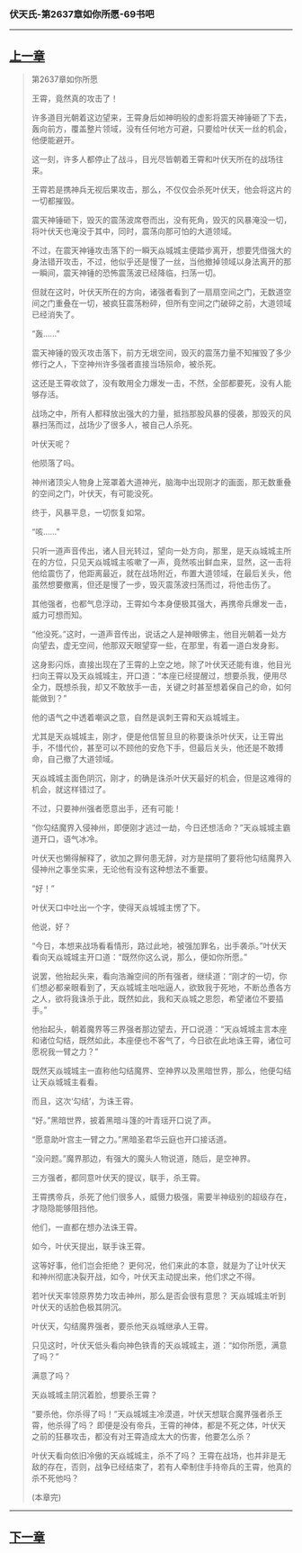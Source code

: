 ### 伏天氏-第2637章如你所愿-69书吧

--------
[上一章](./89f84729bb6b7e0df4f6a6178ac5f6db.md)
--------


>
>
>
>第2637章如你所愿
>
>王霄，竟然真的攻击了！
>
>许多道目光朝着这边望来，王霄身后如神明般的虚影将震天神锤砸了下去，轰向前方，覆盖整片领域，没有任何地方可避，只要给叶伏天一丝的机会，他便能避开。
>
>这一刻，许多人都停止了战斗，目光尽皆朝着王霄和叶伏天所在的战场往来。
>
>王霄若是携神兵无视后果攻击，那么，不仅仅会杀死叶伏天，他会将这片的一切都摧毁。
>
>震天神锤砸下，毁灭的震荡波席卷而出，没有死角，毁灭的风暴淹没一切，将叶伏天也淹没于其中，同时，震荡向那可怕的大道领域。
>
>不过，在震天神锤攻击落下的一瞬天焱城城主便踏步离开，想要凭借强大的身法错开攻击，不过，他似乎还是慢了一丝，当他撤掉领域以身法离开的那一瞬间，震天神锤的恐怖震荡波已经降临，扫荡一切。
>
>但就在这时，叶伏天所在的方向，诸强者看到了一扇扇空间之门，无数道空间之门重叠在一切，被疯狂震荡粉碎，但所有空间之门破碎之前，大道领域已经消失了。
>
>“轰……”
>
>震天神锤的毁灭攻击落下，前方无垠空间，毁灭的震荡力量不知摧毁了多少修行之人，下空神州许多强者直接当场殒命，被杀死。
>
>这还是王霄收敛了，没有敢用全力爆发一击，不然，全部都要死，没有人能够存活。
>
>战场之中，所有人都释放出强大的力量，抵挡那股风暴的侵袭，那毁灭的风暴扫荡而过，战场少了很多人，被自己人杀死。
>
>叶伏天呢？
>
>他陨落了吗。
>
>神州诸顶尖人物身上笼罩着大道神光，脑海中出现刚才的画面，那无数重叠的空间之门，叶伏天，有可能没死。
>
>终于，风暴平息，一切恢复如常。
>
>“咳……”
>
>只听一道声音传出，诸人目光转过，望向一处方向，那里，是天焱城城主所在的方位，只见天焱城城主咳嗽了一声，竟然咳出鲜血来，显然，这一击将他给震伤了，他距离最近，就在战场附近，布置大道领域，在最后关头，他虽然想要撤离，但还是慢了一步，毁灭震荡波扫荡而过，将他击伤了。
>
>其他强者，也都气息浮动，王霄如今本身便极其强大，再携帝兵爆发一击，威力可想而知。
>
>“他没死。”这时，一道声音传出，说话之人是神眼佛主，他目光朝着一处方向望去，虚无空间，他那双天眼望穿一些，在那里，有着一道白发身影。
>
>这身影闪烁，直接出现在了王霄的上空之地，除了叶伏天还能有谁，他目光扫向王霄以及天焱城城主，开口道：“本座已经提醒过，想要杀我，便用尽全力，既想杀我，却又不敢放手一击，关键之时甚至想着保自己的命，如何能做到？”
>
>他的语气之中透着嘲讽之意，自然是讽刺王霄和天焱城城主。
>
>尤其是天焱城城主，刚才，便是他信誓旦旦的称要诛杀叶伏天，让王霄出手，不惜代价，甚至可以不顾他的安危下手，但最后关头，他还是不敢搏命，自己撤了大道领域。
>
>天焱城城主面色阴沉，刚才，的确是诛杀叶伏天最好的机会，但是这难得的机会，就这样错过了。
>
>不过，只要神州强者愿意出手，还有可能！
>
>“你勾结魔界入侵神州，即便刚才逃过一劫，今日还想活命？”天焱城城主霸道开口，语气冰冷。
>
>叶伏天也懒得解释了，欲加之罪何患无辞，对方是摆明了要将他勾结魔界入侵神州之事坐实来，无论他有没有这种想法不重要。
>
>“好！”
>
>叶伏天口中吐出一个字，使得天焱城城主愣了下。
>
>他说，好？
>
>“今日，本想来战场看看情形，路过此地，被强加罪名，出手袭杀。”叶伏天看向天焱城城主开口道：“既然你这么说，那么，便如你所愿。”
>
>说罢，他抬起头来，看向浩瀚空间的所有强者，继续道：“刚才的一切，你们想必都亲眼看到了，天焱城城主咄咄逼人，欲致我于死地，不断怂恿各方之人，欲将我诛杀于此，既然如此，我和天焱城之恩怨，希望诸位不要插手。”
>
>他抬起头，朝着魔界等三界强者那边望去，开口说道：“天焱城城主言本座和诸位勾结，既然如此，本座便也不客气了，今日欲在此地诛王霄，诸位可愿祝我一臂之力？”
>
>既然天焱城城主一直称他勾结魔界、空神界以及黑暗世界，那么，他便勾结让天焱城城主看看。
>
>而且，这次‘勾结’，为诛王霄。
>
>“好。”黑暗世界，披着黑暗斗篷的叶青瑶开口说了声。
>
>“愿意助叶宫主一臂之力。”黑暗圣君华云庭也开口接话道。
>
>“没问题。”魔界那边，有强大的魔头人物说道，随后，是空神界。
>
>三方强者，都同意叶伏天的提议，联手，杀王霄。
>
>王霄携帝兵，杀死了他们很多人，威慑力极强，需要半神级别的超级存在，才隐隐能够阻挡他。
>
>他们，一直都在想办法诛王霄。
>
>如今，叶伏天提出，联手诛王霄。
>
>这等好事，他们岂会拒绝？
>更何况，他们来此的本意，就是为了让叶伏天和神州彻底决裂开战，如今，叶伏天主动提出来，他们求之不得。
>
>若叶伏天率领原界势力攻击神州，那么是否会很有意思？
>天焱城城主听到叶伏天的话脸色极其阴沉。
>
>叶伏天，勾结魔界强者，要杀他天焱城继承人王霄。
>
>只见这时，叶伏天低头看向神色铁青的天焱城城主，道：“如你所愿，满意了吗？”
>
>满意了吗？
>
>天焱城城主阴沉着脸，想要杀王霄？
>
>“要杀他，你杀得了吗！”天焱城城主冷漠道，叶伏天想联合魔界强者杀王霄，他杀得了吗？
>即便是没有帝兵，王霄的神体，都是不死之体，叶伏天之前的狂暴攻击，都没有对王霄造成太大的伤害，他要怎么杀？
>
>叶伏天看向依旧冷傲的天焱城城主，杀不了吗？
>王霄在战场，也并非是无敌的存在，否则，战争已经结束了，若有人牵制住手持帝兵的王霄，他真的杀不死他吗？
>
>(本章完)
>
>

--------
[下一章](./5dc46a0fcbb87a1f49807553d373a713.md)
--------
